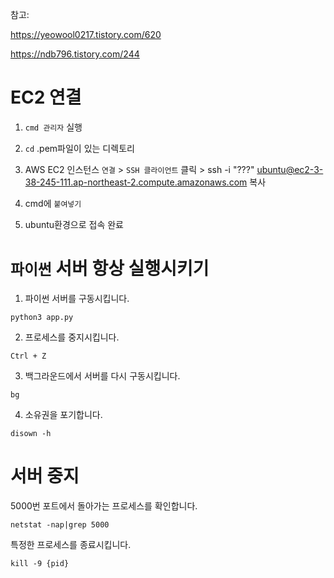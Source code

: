 참고:

https://yeowool0217.tistory.com/620

https://ndb796.tistory.com/244



# EC2 연결

1. `cmd 관리자` 실행
2. `cd` .pem파일이 있는 디렉토리
3. AWS EC2 인스턴스 `연결` > `SSH 클라이언트` 클릭 >   ssh -i "???" ubuntu@ec2-3-38-245-111.ap-northeast-2.compute.amazonaws.com 복사
4.  cmd에 `붙여넣기`

5. ubuntu환경으로 접속 완료



# `파이썬` 서버 항상 실행시키기

1.  파이썬 서버를 구동시킵니다.

```
python3 app.py
```

2. 프로세스를 중지시킵니다.

```
Ctrl + Z
```

3. 백그라운드에서 서버를 다시 구동시킵니다.

```
bg
```

4. 소유권을 포기합니다.

```
disown -h
```



# 서버 중지

5000번 포트에서 돌아가는 프로세스를 확인합니다.

```
netstat -nap|grep 5000
```
특정한 프로세스를 종료시킵니다.

```
kill -9 {pid}
```




